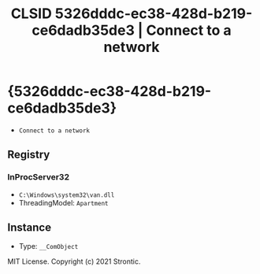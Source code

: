 ﻿---
title: "CLSID 5326dddc-ec38-428d-b219-ce6dadb35de3 | Connect to a network"
excerpt: What is COM-Object CLSID 5326dddc-ec38-428d-b219-ce6dadb35de3?
---

# {5326dddc-ec38-428d-b219-ce6dadb35de3}

* `Connect to a network`

## Registry


### InProcServer32

* `C:\Windows\system32\van.dll`
* ThreadingModel: `Apartment`

## Instance

* Type: `__ComObject`

MIT License. Copyright (c) 2021 Strontic.



